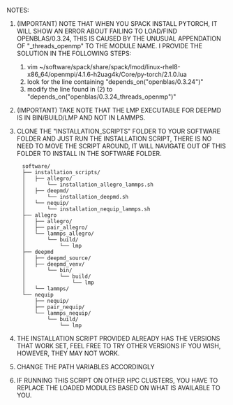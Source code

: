 NOTES: 

1. (IMPORTANT) NOTE THAT WHEN YOU SPACK INSTALL PYTORCH, IT WILL SHOW AN ERROR ABOUT FAILING TO LOAD/FIND OPENBLAS/0.3.24, THIS IS CAUSED BY THE UNUSUAL APPENDATION OF "_threads_openmp" TO THE
   MODULE NAME. I PROVIDE THE SOLUTION IN THE FOLLOWING STEPS:
	1. vim ~/software/spack/share/spack/lmod/linux-rhel8-x86_64/openmpi/4.1.6-h2uag4k/Core/py-torch/2.1.0.lua
	2. look for the line containing "depends_on("openblas/0.3.24")"
	3. modify the line found in (2) to "depends_on("openblas/0.3.24_threads_openmp")"

2. (IMPORTANT) TAKE NOTE THAT THE LMP EXECUTABLE FOR DEEPMD IS IN BIN/BUILD/LMP AND NOT IN LAMMPS. 

3. CLONE THE "INSTALLATION_SCRIPTS" FOLDER TO YOUR SOFTWARE FOLDER AND JUST RUN THE INSTALLATION SCRIPT, THERE IS NO NEED TO MOVE THE SCRIPT 
   AROUND, IT WILL NAVIGATE OUT OF THIS FOLDER TO INSTALL IN THE SOFTWARE FOLDER.

```
	 software/
	 ├── installation_scripts/
	 │   ├── allegro/
	 │       └── installation_allegro_lammps.sh
	 │   ├── deepmd/
	 │       └── installation_deepmd.sh
	 │   └── nequip/
	 │       └── installation_nequip_lammps.sh
	 ├── allegro
	 │   ├── allegro/
	 │   ├── pair_allegro/
	 │   └── lammps_allegro/
	 │       └── build/
	 │           └── lmp
	 ├── deepmd
	 │   ├── deepmd_source/
	 │   ├── deepmd_venv/
	 │   	 └── bin/
	 │           └── build/
	 │               └── lmp
	 │   └── lammps/
	 └── nequip
	     ├── nequip/
	     ├── pair_nequip/
	     └── lammps_nequip/
	         └── build/
	             └── lmp
```

4. THE INSTALLATION SCRIPT PROVIDED ALREADY HAS THE VERSIONS THAT WORK SET, FEEL FREE TO TRY OTHER VERSIONS IF YOU WISH, HOWEVER, THEY MAY NOT 
   WORK.

5. CHANGE THE PATH VARIABLES ACCORDINGLY

6. IF RUNNING THIS SCRIPT ON OTHER HPC CLUSTERS, YOU HAVE TO REPLACE THE LOADED MODULES BASED ON WHAT IS AVAILABLE TO YOU.
